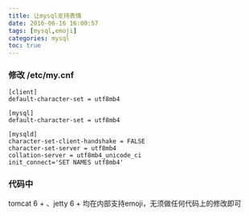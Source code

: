 ```yaml
---
title: 让mysql支持表情
date: 2016-06-16 16:00:57
tags: [mysql,emoji]
categories: mysql
toc: true
---
```

### 修改 /etc/my.cnf

```
[client] 
default-character-set = utf8mb4

[mysql] 
default-character-set = utf8mb4

[mysqld] 
character-set-client-handshake = FALSE 
character-set-server = utf8mb4 
collation-server = utf8mb4_unicode_ci 
init_connect='SET NAMES utf8mb4'

```
### 代码中
tomcat 6 + 、jetty 6 + 均在内部支持emoji，无须做任何代码上的修改即可


